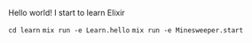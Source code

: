 Hello world! I start to learn Elixir

```cd learn```
```mix run -e Learn.hello```
```mix run -e Minesweeper.start```
